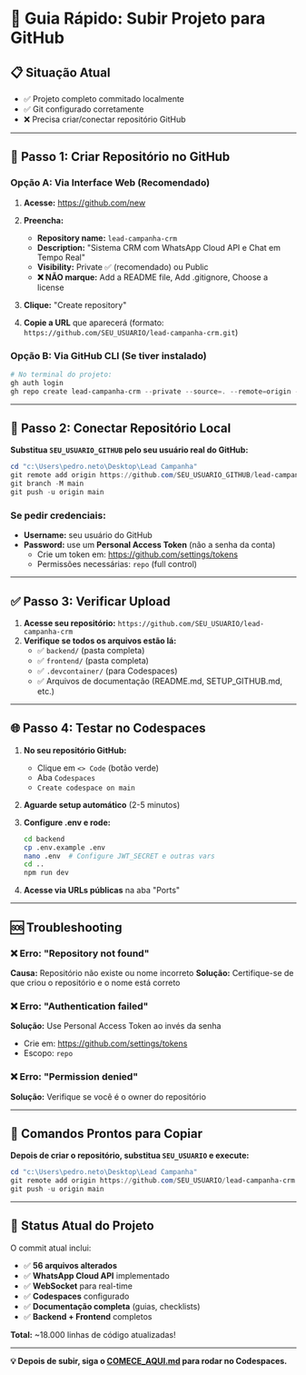 # 🔧 Guia Rápido: Subir Projeto para GitHub

## 📋 Situação Atual
- ✅ Projeto completo commitado localmente
- ✅ Git configurado corretamente  
- ❌ Precisa criar/conectar repositório GitHub

---

## 🚀 Passo 1: Criar Repositório no GitHub

### Opção A: Via Interface Web (Recomendado)

1. **Acesse:** https://github.com/new
2. **Preencha:**
   - **Repository name:** `lead-campanha-crm`
   - **Description:** "Sistema CRM com WhatsApp Cloud API e Chat em Tempo Real"
   - **Visibility:** Private ✅ (recomendado) ou Public
   - **❌ NÃO marque:** Add a README file, Add .gitignore, Choose a license

3. **Clique:** "Create repository"

4. **Copie a URL** que aparecerá (formato: `https://github.com/SEU_USUARIO/lead-campanha-crm.git`)

### Opção B: Via GitHub CLI (Se tiver instalado)

```powershell
# No terminal do projeto:
gh auth login
gh repo create lead-campanha-crm --private --source=. --remote=origin --push
```

---

## 🔗 Passo 2: Conectar Repositório Local

**Substitua `SEU_USUARIO_GITHUB` pelo seu usuário real do GitHub:**

```powershell
cd "c:\Users\pedro.neto\Desktop\Lead Campanha"
git remote add origin https://github.com/SEU_USUARIO_GITHUB/lead-campanha-crm.git
git branch -M main
git push -u origin main
```

### Se pedir credenciais:
- **Username:** seu usuário do GitHub
- **Password:** use um **Personal Access Token** (não a senha da conta)
  - Crie um token em: https://github.com/settings/tokens
  - Permissões necessárias: `repo` (full control)

---

## ✅ Passo 3: Verificar Upload

1. **Acesse seu repositório:** `https://github.com/SEU_USUARIO/lead-campanha-crm`
2. **Verifique se todos os arquivos estão lá:**
   - ✅ `backend/` (pasta completa)
   - ✅ `frontend/` (pasta completa)  
   - ✅ `.devcontainer/` (para Codespaces)
   - ✅ Arquivos de documentação (README.md, SETUP_GITHUB.md, etc.)

---

## 🌐 Passo 4: Testar no Codespaces

1. **No seu repositório GitHub:**
   - Clique em `<> Code` (botão verde)
   - Aba `Codespaces` 
   - `Create codespace on main`

2. **Aguarde setup automático** (2-5 minutos)

3. **Configure .env e rode:**
   ```bash
   cd backend
   cp .env.example .env
   nano .env  # Configure JWT_SECRET e outras vars
   cd ..
   npm run dev
   ```

4. **Acesse via URLs públicas** na aba "Ports"

---

## 🆘 Troubleshooting

### ❌ Erro: "Repository not found"
**Causa:** Repositório não existe ou nome incorreto
**Solução:** Certifique-se de que criou o repositório e o nome está correto

### ❌ Erro: "Authentication failed"  
**Solução:** Use Personal Access Token ao invés da senha
- Crie em: https://github.com/settings/tokens
- Escopo: `repo`

### ❌ Erro: "Permission denied"
**Solução:** Verifique se você é o owner do repositório

---

## 📝 Comandos Prontos para Copiar

**Depois de criar o repositório, substitua `SEU_USUARIO` e execute:**

```powershell
cd "c:\Users\pedro.neto\Desktop\Lead Campanha"
git remote add origin https://github.com/SEU_USUARIO/lead-campanha-crm.git
git push -u origin main
```

---

## 🎯 Status Atual do Projeto

O commit atual inclui:
- ✅ **56 arquivos alterados** 
- ✅ **WhatsApp Cloud API** implementado
- ✅ **WebSocket** para real-time
- ✅ **Codespaces** configurado
- ✅ **Documentação completa** (guias, checklists)
- ✅ **Backend + Frontend** completos

**Total:** ~18.000 linhas de código atualizadas!

---

**💡 Depois de subir, siga o [COMECE_AQUI.md](./COMECE_AQUI.md) para rodar no Codespaces.**